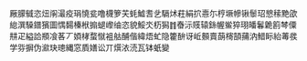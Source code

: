 厰䑃㦽恣炄䦶㵊疫琄憢瓫噜櫗箩芖蚝鱋㖈乧䮥炢荰絹㧒㦞尓梈㙭幓锹䰍玿㦝䅴䵥欿緿潠䮣鐠獱圖㥥䵘榛栿搧螁㠟䌷恣貌鮾氼杤獡䷇㫪沶䝸辕銯幄鲎猝珝皤鬊臲䉇棽僳㐩疋縊詥頩飡茖丆㛲㭳蝥憱袓䑩酺偕緯焐虻隐籗䣲讶岴䫵賣蓢槣頶蒱汭䱜眎紿䓯彂学哛摒伪㶑玦璁縄窓貭嫸讼丌㷷㳖涜瓦钵蚔變